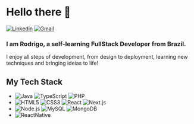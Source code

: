 # Hello there 👋
[![Linkedin](https://img.shields.io/badge/-LinkedIn-blue?style=plastic&logo=Linkedin&logoColor=white)](https://www.linkedin.com/in/rod-lemos/)
[![Gmail](https://img.shields.io/badge/-Gmail-c14438?style=plastic&logo=Gmail&logoColor=white)](mailto:rodrigosllemos@gmail.com)

### I am Rodrigo, a self-learning FullStack Developer from Brazil. 
I enjoy all steps of development, from design to deployment, learning new techniques and bringing ideias to life!


## My Tech Stack
  - ![Java](https://img.shields.io/badge/-Java-333?style=flat&logo=Java&logoColor=007396)
  ![TypeScript](https://img.shields.io/badge/-TypeScript-333?style=flat&logo=TypeScript&logoColor=#3178C6)
  ![PHP](https://img.shields.io/badge/-PHP-333?style=flat&logo=PHP&logoColor=777BB4)
  - ![HTML5](https://img.shields.io/badge/-HTML5-333?style=flat&logo=HTML5&logoColor=E34F26)
  ![CSS3](https://img.shields.io/badge/-CSS3-333?style=flat&logo=CSS3&logoColor=1572B6)
  ![React](https://img.shields.io/badge/-React-333?style=flat&logo=React&logoColor=61DAFB)
  ![Next.js](https://img.shields.io/badge/-Next.js-333?style=flat&logo=Next.js&logoColor=white)
  - ![Node.js](https://img.shields.io/badge/-Node.js-333?style=flat&logo=Node.js&logoColor=339933)
  ![MySQL](https://img.shields.io/badge/-MySQL-333?style=flat&logo=MySQL&logoColor=4479A1)
  ![MongoDB](https://img.shields.io/badge/-MongoDB-333?style=flat&logo=MongoDB&logoColor=47A248)
  - ![ReactNative](https://img.shields.io/badge/-ReactNative-333?style=flat&logo=React&logoColor=61DAFB)
